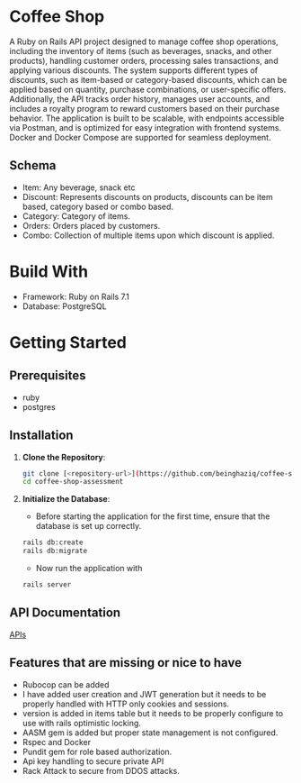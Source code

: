 # Coffee Shop

A Ruby on Rails API project designed to manage coffee shop operations, including the inventory of items (such as beverages, snacks, and other products), handling customer orders, processing sales transactions, and applying various discounts. The system supports different types of discounts, such as item-based or category-based discounts, which can be applied based on quantity, purchase combinations, or user-specific offers. Additionally, the API tracks order history, manages user accounts, and includes a royalty program to reward customers based on their purchase behavior. The application is built to be scalable, with endpoints accessible via Postman, and is optimized for easy integration with frontend systems. Docker and Docker Compose are supported for seamless deployment.

## Schema

- Item: Any beverage, snack etc
- Discount: Represents discounts on products, discounts can be item based, category based or combo based.
- Category: Category of items.
- Orders: Orders placed by customers.
- Combo: Collection of multiple items upon which discount is applied.

# Build With

- Framework: Ruby on Rails 7.1
- Database: PostgreSQL

# Getting Started

## Prerequisites

- ruby
- postgres


## Installation

1. **Clone the Repository**:
   ```bash
   git clone [<repository-url>](https://github.com/beinghaziq/coffee-shop-assessment.git)
   cd coffee-shop-assessment

   ```
   
2. **Initialize the Database**:
   - Before starting the application for the first time, ensure that the database is set up correctly.
   ```bash
   rails db:create
   rails db:migrate
   ```
   - Now run the application with
   ```bash
   rails server
   ```

## API Documentation

[APIs](https://api.postman.com/collections/36868040-ad57fc67-ea33-4188-8f53-d7965c4acb20?access_key=PMAT-01J835Y523KNAJ9NMKRHDZZH4B)


## Features that are missing or nice to have
- Rubocop can be added
- I have added user creation and JWT generation but it needs to be properly handled with HTTP only cookies and sessions.
- version is added in items table but it needs to be properly configure to use with rails optimistic locking.
- AASM gem is added but proper state management is not configured.
- Rspec and Docker
- Pundit gem for role based authorization.
- Api key handling to secure private API
- Rack Attack to secure from DDOS attacks.



